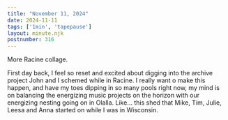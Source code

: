 ```yaml
---
title: "November 11, 2024"
date: 2024-11-11
tags: ['1min', 'tapepause']
layout: minute.njk
postnumber: 316
---
```

More Racine collage. 

First day back, I feel so reset and excited about digging into the archive project John and I schemed while in Racine. I really want o make this happen, and have my toes dipping in so many pools right now, my mind is on balancing the energizing music projects on the horizon with our energizing nesting going on in Olalla.  Like... this shed that Mike, Tim, Julie, Leesa and Anna started on while I was in Wisconsin. 
